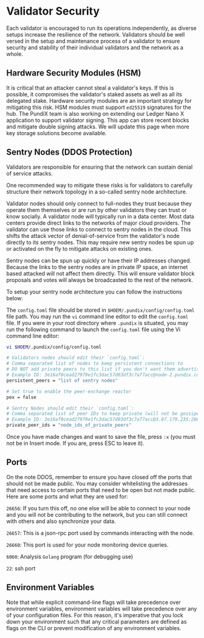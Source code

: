 # Validator Security

Each validator is encouraged to run its operations independently, as diverse setups increase the resilience of the network. Validators should be well versed in the setup and maintenance process of a validator to ensure security and stability of their individual validators and the network as a whole.

## Hardware Security Modules (HSM)

It is critical that an attacker cannot steal a validator's keys. If this is possible, it compromises the validator's staked assets as well as all its delegated stake. Hardware security modules are an important strategy for mitigating this risk. HSM modules must support `ed25519` signatures for the hub. The PundiX team is also working on extending our Ledger Nano X application to support validator signing. This app can store recent blocks and mitigate double signing attacks. We will update this page when more key storage solutions become available.

## Sentry Nodes (DDOS Protection)

Validators are responsible for ensuring that the network can sustain denial of service attacks.

One recommended way to mitigate these risks is for validators to carefully structure their network topology in a so-called sentry node architecture.

Validator nodes should only connect to full-nodes they trust because they operate them themselves or are run by other validators they can trust or know socially. A validator node will typically run in a data center. Most data centers provide direct links to the networks of major cloud providers. The validator can use those links to connect to sentry nodes in the cloud. This shifts the attack vector of denial-of-service from the validator's node directly to its sentry nodes. This may require new sentry nodes be spun up or activated on the fly to mitigate attacks on existing ones.

Sentry nodes can be spun up quickly or have their IP addresses changed. Because the links to the sentry nodes are in private IP space, an internet based attacked will not affect them directly. This will ensure validator block proposals and votes will always be broadcasted to the rest of the network.

To setup your sentry node architecture you can follow the instructions below:

The `config.toml` file should be stored in `$HOEM/.pundix/config/config.toml` file path. You may run the `vi` command line editor to edit the `config.toml` file. If you were in your root directory where `.pundix` is situated, you may run the following command to launch the `config.toml` file using the Vi command line editor:

```bash
vi $HOEM/.pundix/config/config.toml

# Validators nodes should edit their `config.toml`:
# Comma separated list of nodes to keep persistent connections to
# DO NOT add private peers to this list if you don't want them advertised
# Example ID: 3e16af0cead27979e1fc3dac57d03df3c7a77acc@node-2.pundix.com:26656
persistent_peers = "list of sentry nodes"

# Set true to enable the peer-exchange reactor
pex = false

# Sentry Nodes should edit their `config.toml`:
# Comma separated list of peer IDs to keep private (will not be gossiped to other peers)
# Example ID: 3e16af0cead27979e1fc3dac57d03df3c7a77acc@3.87.179.235:26656
private_peer_ids = "node_ids_of_private_peers"
```

Once you have made changes and want to save the file, press `:x` (you must not be in Insert mode. If you are, press ESC to leave it).

## Ports

On the note DDOS, remember to ensure you have closed off the ports that should not be made public. You may consider whitelisting the addresses that need access to certain ports that need to be open but not made public. Here are some ports and what they are used for:

`26656`: If you turn this off, no one else will be able to connect to your node and you will not be contributing to the network, but you can still connect with others and also synchronize your data.

`26657`: This is a json-rpc port used by commands interacting with the node.

`26660`: This port is used for your node monitoring device queries.

`6060`: Analysis `Golang` program (for debugging use)

`22`: ssh port

## Environment Variables

Note that while explicit command-line flags will take precedence over environment variables, environment variables will take precedence over any of your configuration files. For this reason, it's imperative that you lock down your environment such that any critical parameters are defined as flags on the CLI or prevent modification of any environment variables.

